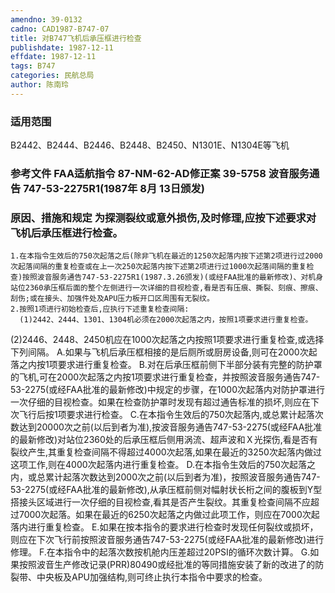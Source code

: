 ```yaml
---
amendno: 39-0132
cadno: CAD1987-B747-07
title: 对B747飞机后承压框进行检查
publishdate: 1987-12-11
effdate: 1987-12-11
tags: B747
categories: 民航总局
author: 陈南玲
---
```


### 适用范围 
B2442、B2444、B2446、B2448、B2450、N1301E、N1304E等飞机

<!--more-->
### 参考文件    FAA适航指令 87-NM-62-AD修正案 39-5758 波音服务通告 747-53-2275R1(1987年 8月 13日颁发) 

### 原因、措施和规定     为探测裂纹或意外损伤,及时修理,应按下述要求对飞机后承压框进行检查。 
    1.在本指令生效后的750次起落之后(除非飞机在最近的1250次起落内按下述第2项进行过2000次起落间隔的重复检查或在上一次250次起落内按下述第2项进行过1000次起落间隔的重复检查)按照波音服务通告747-53-2275R1(1987.3.26颁发)(或经FAA批准的最新修改)、对机身站位2360承压框后面的整个左侧进行一次详细的目视检查,看是否有压痕、撕裂、刻痕、擦痕、刮伤;或在接头、加强件处及APU压力板开口区周围有无裂纹。 
    2.按照1项进行初始检查后,应执行下述重复检查间隔: 
      (1)2442、2444、1301、1304机必须在2000次起落之内，按照1项要求进行重复检查。 
  
(2)2446、2448、2450机应在1000次起落之内按照1项要求进行重复检查,或选择下列间隔。 
         A.如果与飞机后承压框相接的是后厕所或厨房设备,则可在2000次起落之内按1项要求进行重复检查。 
B.对在后承压框前侧下半部分装有完整的防护罩的飞机,可在2000次起落之内按1项要求进行重复检查，并按照波音服务通告747-53-2275(或经FAA批准的最新修改)中规定的步骤，在1000次起落内对防护罩进行一次仔细的目视检查。如果在检查防护罩时发现有超过通告标准的损坏,则应在下次飞行后按1项要求进行检查。 
C.在本指令生效后的750次起落内,或总累计起落次数达到20000次之前(以后到者为准),按波音服务通告747-53-2275(或经FAA批准的最新修改)对站位2360处的后承压框后侧用涡流、超声波和Ｘ光探伤,看是否有裂纹产生,其重复检查间隔不得超过4000次起落,如果在最近的3250次起落内做过这项工作,则在4000次起落内进行重复检查。 
D.在本指令生效后的750次起落之内，或总累计起落次数达到2000次之前(以后到者为准)，按照波音服务通告747-53-2275(或经FAA批准的最新修改),从承压框前侧对幅射状长桁之间的腹板到Y型搭接头区域进行一次仔细的目视检查,看其是否产生裂纹。其重复检查间隔不应超过7000次起落。如果在最近的6250次起落之内做过此项工作，则应在7000次起落内进行重复检查。 
         E.如果在按本指令的要求进行检查时发现任何裂纹或损坏，则应在下次飞行前按照波音服务通告747-53-2275(或经FAA批准的最新修改)进行修理。 
F.在本指令中的起落次数按机舱内压差超过20PSI的循环次数计算。 
         G.如果按照波音生产修改记录(PRR)80490或经批准的等同措施安装了新的改进了的防裂带、中央板及APU加强结构,则可终止执行本指令中要求的检查。


